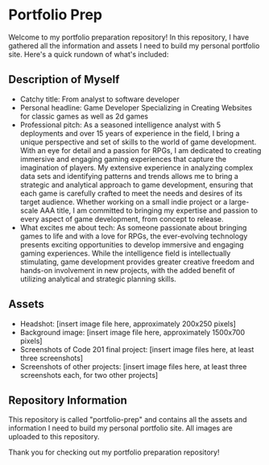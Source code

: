 # Portfolio Prep

Welcome to my portfolio preparation repository! In this repository, I have gathered all the information and assets I need to build my personal portfolio site. Here's a quick rundown of what's included:

## Description of Myself

- Catchy title: From analyst to software developer
- Personal headline: Game Developer Specializing in Creating Websites for classic games as well as 2d games
- Professional pitch: As a seasoned intelligence analyst with 5 deployments and over 15 years of experience in the field, I bring a unique perspective and set of skills to the world of game development. With an eye for detail and a passion for RPGs, I am dedicated to creating immersive and engaging gaming experiences that capture the imagination of players. My extensive experience in analyzing complex data sets and identifying patterns and trends allows me to bring a strategic and analytical approach to game development, ensuring that each game is carefully crafted to meet the needs and desires of its target audience. Whether working on a small indie project or a large-scale AAA title, I am committed to bringing my expertise and passion to every aspect of game development, from concept to release.
- What excites me about tech: As someone passionate about bringing games to life and with a love for RPGs, the ever-evolving technology presents exciting opportunities to develop immersive and engaging gaming experiences. While the intelligence field is intellectually stimulating, game development provides greater creative freedom and hands-on involvement in new projects, with the added benefit of utilizing analytical and strategic planning skills.

## Assets

- Headshot: [insert image file here, approximately 200x250 pixels]
- Background image: [insert image file here, approximately 1500x700 pixels]
- Screenshots of Code 201 final project: [insert image files here, at least three screenshots]
- Screenshots of other projects: [insert image files here, at least three screenshots each, for two other projects]

## Repository Information

This repository is called "portfolio-prep" and contains all the assets and information I need to build my personal portfolio site. All images are uploaded to this repository.

Thank you for checking out my portfolio preparation repository!
